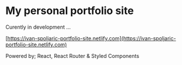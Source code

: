# My personal portfolio site

Curently in development ...

[https://ivan-spoljaric-portfolio-site.netlify.com](https://ivan-spoljaric-portfolio-site.netlify.com)

Powered by; React, React Router & Styled Components
